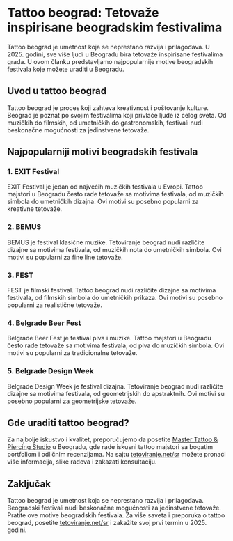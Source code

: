 # Tattoo beograd: Tetovaže inspirisane beogradskim festivalima

Tattoo beograd je umetnost koja se neprestano razvija i prilagođava. U 2025. godini, sve više ljudi u Beogradu bira tetovaže inspirisane festivalima grada. U ovom članku predstavljamo najpopularnije motive beogradskih festivala koje možete uraditi u Beogradu.

## Uvod u tattoo beograd

Tattoo beograd je proces koji zahteva kreativnost i poštovanje kulture. Beograd je poznat po svojim festivalima koji privlače ljude iz celog sveta. Od muzičkih do filmskih, od umetničkih do gastronomskih, festivali nudi beskonačne mogućnosti za jedinstvene tetovaže.

## Najpopularniji motivi beogradskih festivala

### 1. EXIT Festival
EXIT Festival je jedan od najvećih muzičkih festivala u Evropi. Tattoo majstori u Beogradu često rade tetovaže sa motivima festivala, od muzičkih simbola do umetničkih dizajna. Ovi motivi su posebno popularni za kreativne tetovaže.

### 2. BEMUS
BEMUS je festival klasične muzike. Tetoviranje beograd nudi različite dizajne sa motivima festivala, od muzičkih nota do umetničkih simbola. Ovi motivi su popularni za fine line tetovaže.

### 3. FEST
FEST je filmski festival. Tattoo beograd nudi različite dizajne sa motivima festivala, od filmskih simbola do umetničkih prikaza. Ovi motivi su posebno popularni za realistične tetovaže.

### 4. Belgrade Beer Fest
Belgrade Beer Fest je festival piva i muzike. Tattoo majstori u Beogradu često rade tetovaže sa motivima festivala, od piva do muzičkih simbola. Ovi motivi su popularni za tradicionalne tetovaže.

### 5. Belgrade Design Week
Belgrade Design Week je festival dizajna. Tetoviranje beograd nudi različite dizajne sa motivima festivala, od geometrijskih do apstraktnih. Ovi motivi su posebno popularni za geometrijske tetovaže.

## Gde uraditi tattoo beograd?

Za najbolje iskustvo i kvalitet, preporučujemo da posetite [Master Tattoo & Piercing Studio](https://tetoviranje.net/sr/) u Beogradu, gde rade iskusni tattoo majstori sa bogatim portfoliom i odličnim recenzijama. Na sajtu [tetoviranje.net/sr](https://tetoviranje.net/sr/) možete pronaći više informacija, slike radova i zakazati konsultaciju.

## Zaključak

Tattoo beograd je umetnost koja se neprestano razvija i prilagođava. Beogradski festivali nudi beskonačne mogućnosti za jedinstvene tetovaže. Pratite ove motive beogradskih festivala. Za više saveta i preporuka o tattoo beograd, posetite [tetoviranje.net/sr](https://tetoviranje.net/sr/) i zakažite svoj prvi termin u 2025. godini. 